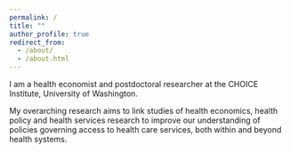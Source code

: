 ```yaml
---
permalink: /
title: ""
author_profile: true
redirect_from: 
  - /about/
  - /about.html
---
```

I am a health economist and postdoctoral researcher at the CHOICE Institute, University of Washington.

My overarching research aims to link studies of health economics, health policy and health services research to improve our understanding of policies governing access to health care services, both within and beyond health systems.
